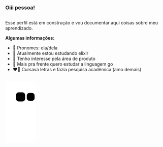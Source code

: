 ### Oiii pessoa! 
<!--
<p align="left">
  <img width="150" height="150" alt="cartoon gif" src="https://github.com/laisacsts/images-gifs-others/blob/main/icons/icon.gif">
</p>
-->

##
##
Esse perfil está em construção e vou documentar aqui coisas sobre meu aprendizado.

__Algumas informações:__

- 📢 Pronomes: ela/dela
- 💜 Atualmente estou estudando elixir
- 🙂 Tenho interesse pela área de produto 
- 💙 Mais pra frente quero estudar a linguagem go
- ❤️‍🔥 Cursava letras e fazia pesquisa acadêmica (amo demais)
##
##
![Snake animation](https://github.com/rafaballerini/rafaballerini/blob/output/github-contribution-grid-snake.svg)
